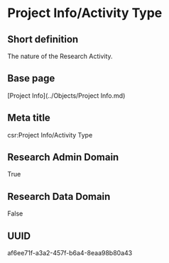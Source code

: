 # Project Info/Activity Type
## Short definition
The nature of the Research Activity.
## Base page
[Project Info](../Objects/Project Info.md)
## Meta title
csr:Project Info/Activity Type
## Research Admin Domain
True
## Research Data Domain
False
## UUID
af6ee71f-a3a2-457f-b6a4-8eaa98b80a43
